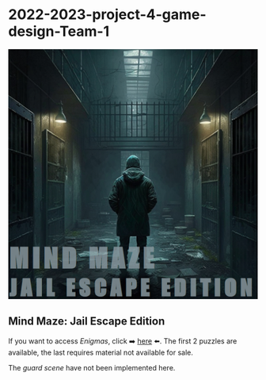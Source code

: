 # 2022-2023-project-4-game-design-Team-1

<img src="Images/Mind%20Maze%20Jail%20Escape%20Edition.jpg">

## Mind Maze: Jail Escape Edition

If you want to access *Enigmas*, click ➡️ [here](https://github.com/algosup/2022-2023-project-4-game-design-Team-1/blob/prototype/Mind%20Maze%2C%20Jail%20Escape%20Edition/index.html) ⬅️.
The first 2 puzzles are available, the last requires material not available for sale.

The *guard scene* have not been implemented here.
